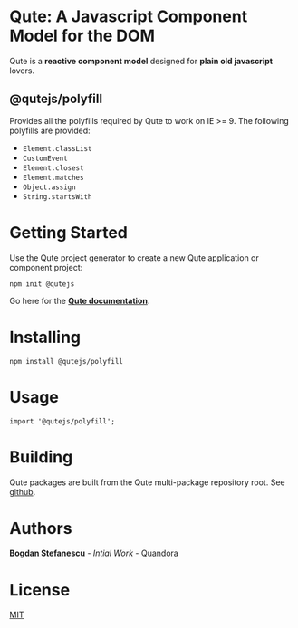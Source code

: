 # Qute: A Javascript Component Model for the DOM

Qute is a **reactive component model** designed for **plain old javascript** lovers.

## @qutejs/polyfill

Provides all the polyfills required by Qute to work on IE >= 9.
The following polyfills are provided:

* `Element.classList`
* `CustomEvent`
* `Element.closest`
* `Element.matches`
* `Object.assign`
* `String.startsWith`

# Getting Started

Use the Qute project generator to create a new Qute application or component project:

```
npm init @qutejs
```

Go here for the **[Qute documentation](https://qutejs.org)**.

# Installing

```
npm install @qutejs/polyfill
```

# Usage

```
import '@qutejs/polyfill';
```

# Building

Qute packages are built from the Qute multi-package repository root.
See [github](https://github.com/bstefanescu/qutejs).

# Authors

**[Bogdan Stefanescu](mailto:bogdan@quandora.com)** - *Intial Work* - [Quandora](https://quandora.com)

# License

[MIT](LICENSE)

